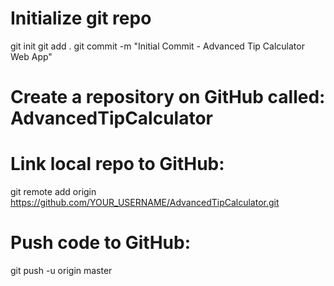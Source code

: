 # Initialize git repo
git init
git add .
git commit -m "Initial Commit - Advanced Tip Calculator Web App"

# Create a repository on GitHub called: AdvancedTipCalculator

# Link local repo to GitHub:
git remote add origin https://github.com/YOUR_USERNAME/AdvancedTipCalculator.git

# Push code to GitHub:
git push -u origin master

